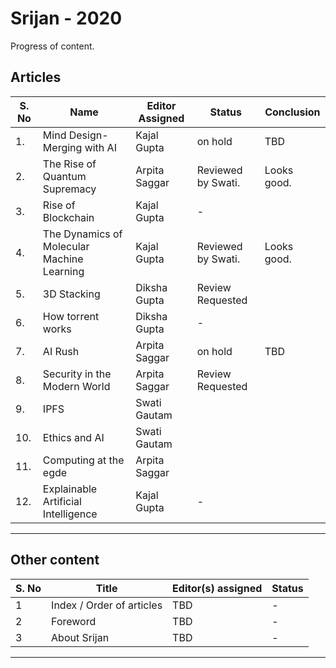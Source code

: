 # Srijan - 2020

Progress of content.

## Articles


| S. No | Name                                      | Editor Assigned |  Status | Conclusion|
|------ |-------------------------------------------|---------------- |---------|-----------|
|1.     |Mind Design-Merging with AI                | Kajal Gupta     | on hold |  TBD |
|2.     |The Rise of Quantum Supremacy              | Arpita Saggar   |Reviewed by Swati.|  Looks good.|
|3.     |Rise of Blockchain                         | Kajal Gupta     |    -    ||
|4.     |The Dynamics of Molecular Machine Learning | Kajal Gupta     |Reviewed by Swati.|  Looks good.|
|5.     |3D Stacking                                | Diksha Gupta    |Review Requested  ||
|6.     |How torrent works                          | Diksha Gupta    |    -    ||
|7.     |AI Rush                                    | Arpita Saggar   | on hold | TBD|
|8.     |Security in the Modern World               | Arpita Saggar   |Review Requested ||
|9.     | IPFS                                      | Swati Gautam    |         ||
|10.    |Ethics and AI                              | Swati Gautam    |         ||
|11.    |Computing at the egde                      | Arpita Saggar   |         ||
|12.    |Explainable Artificial Intelligence        | Kajal Gupta     |   -     || 

---

## Other content

| S. No | Title                     | Editor(s) assigned | Status |
| ----  | ------------------------- | ------------------ | ------ |
| 1     | Index / Order of articles | TBD                | -      |
| 2     | Foreword                  | TBD                | -      |
| 3     | About Srijan              | TBD                | -      |

---



